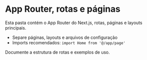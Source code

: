 # App Router, rotas e páginas

Esta pasta contém o App Router do Next.js, rotas, páginas e layouts principais.

- Separe páginas, layouts e arquivos de configuração
- Imports recomendados: `import Home from '@/app/page'`

Documente a estrutura de rotas e exemplos de uso.
